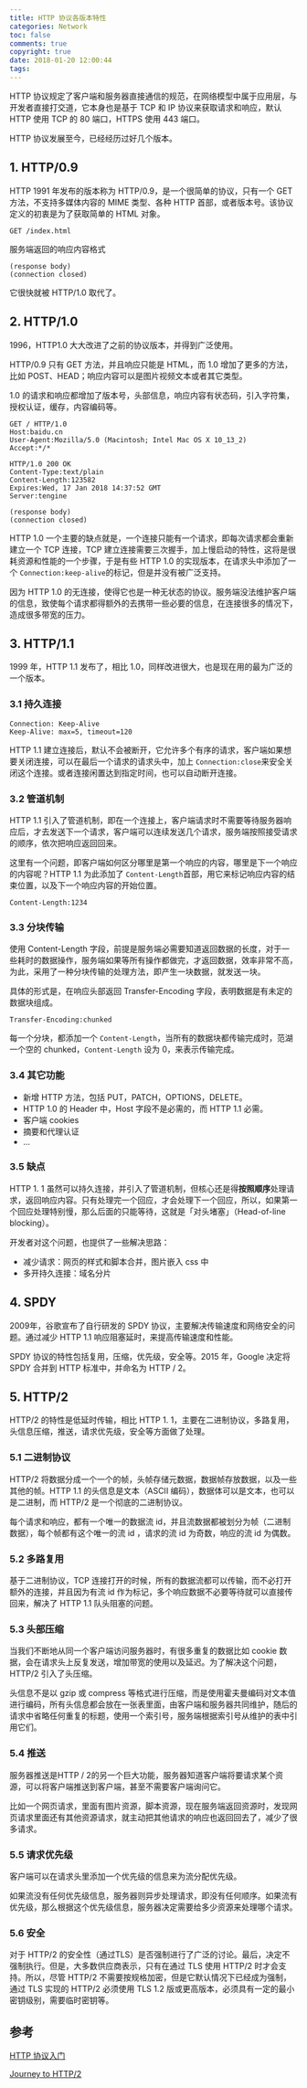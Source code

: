 ```yaml
---
title: HTTP 协议各版本特性
categories: Network
toc: false
comments: true
copyright: true
date: 2018-01-20 12:00:44
tags:
---
```


HTTP 协议规定了客户端和服务器直接通信的规范，在网络模型中属于应用层，与开发者直接打交道，它本身也是基于 TCP 和 IP 协议来获取请求和响应，默认 HTTP 使用 TCP 的 80 端口，HTTPS 使用 443 端口。

HTTP 协议发展至今，已经经历过好几个版本。

<!--more-->

## 1. HTTP/0.9

HTTP  1991 年发布的版本称为 HTTP/0.9，是一个很简单的协议，只有一个 GET 方法，不支持多媒体内容的 MIME 类型、各种 HTTP 首部，或者版本号。该协议定义的初衷是为了获取简单的 HTML 对象。

```
GET /index.html
```

服务端返回的响应内容格式

```
(response body)
(connection closed)
```

它很快就被 HTTP/1.0 取代了。

## 2. HTTP/1.0

1996，HTTP1.0 大大改进了之前的协议版本，并得到广泛使用。

HTTP/0.9 只有 GET 方法，并且响应只能是 HTML，而 1.0 增加了更多的方法，比如 POST、HEAD；响应内容可以是图片视频文本或者其它类型。

1.0 的请求和响应都增加了版本号，头部信息，响应内容有状态码，引入字符集，授权认证，缓存，内容编码等。

```
GET / HTTP/1.0
Host:baidu.cn
User-Agent:Mozilla/5.0 (Macintosh; Intel Mac OS X 10_13_2)
Accept:*/*
```

```
HTTP/1.0 200 OK
Content-Type:text/plain
Content-Length:123582
Expires:Wed, 17 Jan 2018 14:37:52 GMT
Server:tengine

(response body)
(connection closed)
```

HTTP 1.0 一个主要的缺点就是，一个连接只能有一个请求，即每次请求都会重新建立一个 TCP 连接，TCP 建立连接需要三次握手，加上慢启动的特性，这将是很耗资源和性能的一个步骤，于是有些 HTTP 1.0 的实现版本，在请求头中添加了一个 `Connection:keep-alive`的标记，但是并没有被广泛支持。

因为 HTTP 1.0 的无连接，使得它也是一种无状态的协议。服务端没法维护客户端的信息，致使每个请求都得额外的去携带一些必要的信息，在连接很多的情况下，造成很多带宽的压力。

## 3. HTTP/1.1

1999 年，HTTP 1.1 发布了，相比 1.0，同样改进很大，也是现在用的最为广泛的一个版本。

### 3.1 持久连接

```
Connection: Keep-Alive 
Keep-Alive: max=5, timeout=120
```

HTTP 1.1 建立连接后，默认不会被断开，它允许多个有序的请求，客户端如果想要关闭连接，可以在最后一个请求的请求头中，加上 `Connection:close`来安全关闭这个连接。或者连接闲置达到指定时间，也可以自动断开连接。

### 3.2 管道机制

HTTP 1.1 引入了管道机制，即在一个连接上，客户端请求时不需要等待服务器响应后，才去发送下一个请求，客户端可以连续发送几个请求，服务端按照接受请求的顺序，依次把响应返回回来。

这里有一个问题，即客户端如何区分哪里是第一个响应的内容，哪里是下一个响应的内容呢？HTTP 1.1 为此添加了 `Content-Length`首部，用它来标记响应内容的结束位置，以及下一个响应内容的开始位置。

```
Content-Length:1234
```

### 3.3 分块传输

使用 Content-Length 字段，前提是服务端必需要知道返回数据的长度，对于一些耗时的数据操作，服务端如果等所有操作都做完，才返回数据，效率非常不高，为此，采用了一种分块传输的处理方法，即产生一块数据，就发送一块。

具体的形式是，在响应头部返回 Transfer-Encoding 字段，表明数据是有未定的数据块组成。

```
Transfer-Encoding:chunked
```

每一个分块，都添加一个 `Content-Length`，当所有的数据块都传输完成时，范湖一个空的 chunked，`Content-Length` 设为 0，来表示传输完成。

### 3.4 其它功能

- 新增 HTTP 方法，包括 PUT，PATCH，OPTIONS，DELETE。
- HTTP 1.0 的 Header 中，Host 字段不是必需的，而 HTTP 1.1 必需。
- 客户端 cookies
- 摘要和代理认证
- ...

### 3.5 缺点

HTTP 1. 1 虽然可以持久连接，并引入了管道机制，但核心还是得**按照顺序**处理请求，返回响应内容。只有处理完一个回应，才会处理下一个回应，所以，如果第一个回应处理特别慢，那么后面的只能等待，这就是「对头堵塞」（Head-of-line blocking）。

开发者对这个问题，也提供了一些解决思路：

- 减少请求：网页的样式和脚本合并，图片嵌入 css 中
- 多开持久连接：域名分片

## 4. SPDY

2009年，谷歌宣布了自行研发的 SPDY 协议，主要解决传输速度和网络安全的问题。通过减少 HTTP 1.1 响应阻塞延时，来提高传输速度和性能。

SPDY 协议的特性包括复用，压缩，优先级，安全等。2015 年，Google 决定将 SPDY 合并到 HTTP 标准中，并命名为 HTTP / 2。

## 5. HTTP/2

HTTP/2 的特性是低延时传输，相比 HTTP 1. 1，主要在二进制协议，多路复用，头信息压缩，推送，请求优先级，安全等方面做了处理。

### 5.1 二进制协议

HTTP/2 将数据分成一个一个的帧，头帧存储元数据，数据帧存放数据，以及一些其他的帧。HTTP 1.1 的头信息是文本（ASCII 编码），数据体可以是文本，也可以是二进制，而 HTTP/2 是一个彻底的二进制协议。

每个请求和响应，都有一个唯一的数据流 id，并且流数据都被划分为帧（二进制数据），每个帧都有这个唯一的流 id ，请求的流 id 为奇数，响应的流 id 为偶数。

### 5.2 多路复用

基于二进制协议，TCP 连接打开的时候，所有的数据流都可以传输，而不必打开额外的连接，并且因为有流 id 作为标记，多个响应数据不必要等待就可以直接传回来，解决了 HTTP 1.1 队头阻塞的问题。

### 5.3 头部压缩

当我们不断地从同一个客户端访问服务器时，有很多重复的数据比如 cookie 数据，会在请求头上反复发送，增加带宽的使用以及延迟。为了解决这个问题，HTTP/2 引入了头压缩。

头信息不是以 gzip 或 compress 等格式进行压缩，而是使用霍夫曼编码对文本值进行编码，所有头信息都会放在一张表里面，由客户端和服务器共同维护，随后的请求中省略任何重复的标题，使用一个索引号，服务端根据索引号从维护的表中引用它们。

### 5.4 推送

服务器推送是HTTP / 2的另一个巨大功能，服务器知道客户端将要请求某个资源，可以将客户端推送到客户端，甚至不需要客户端询问它。

比如一个网页请求，里面有图片资源，脚本资源，现在服务端返回资源时，发现网页请求里面还有其他资源请求，就主动把其他请求的响应也返回回去了，减少了很多请求。

### 5.5 请求优先级

客户端可以在请求头里添加一个优先级的信息来为流分配优先级。

如果流没有任何优先级信息，服务器则异步处理请求，即没有任何顺序。如果流有优先级，那么根据这个优先级信息，服务器决定需要给多少资源来处理哪个请求。

### 5.6 安全

对于 HTTP/2 的安全性（通过TLS）是否强制进行了广泛的讨论。最后，决定不强制执行。但是，大多数供应商表示，只有在通过 TLS 使用 HTTP/2 时才会支持。所以，尽管 HTTP/2 不需要按规格加密，但是它默认情况下已经成为强制，通过 TLS 实现的 HTTP/2 必须使用 TLS 1.2 版或更高版本，必须具有一定的最小密钥级别，需要临时密钥等。

## 参考

[HTTP 协议入门](http://www.ruanyifeng.com/blog/2016/08/http.html)

[Journey to HTTP/2](http://kamranahmed.info/blog/2016/08/13/http-in-depth/)